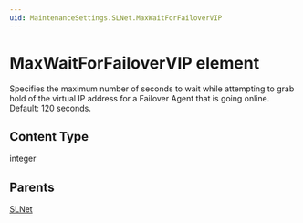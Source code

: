 ```yaml
---
uid: MaintenanceSettings.SLNet.MaxWaitForFailoverVIP
---
```


# MaxWaitForFailoverVIP element

Specifies the maximum number of seconds to wait while attempting to grab hold of the virtual IP address for a Failover Agent that is going online. Default: 120 seconds.

## Content Type

integer

## Parents

[SLNet](xref:MaintenanceSettings.SLNet)
